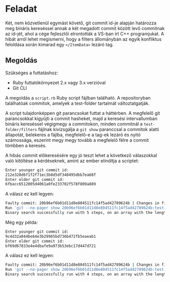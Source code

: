 # Feladat

Két, nem közvetlenül egymást követő, git commit id-je alapján
határozza meg bináris kereséssel annak a két megadott commit
között levő commitnak az id-jét, ahol a cége fejlesztői
elrontották a VS-ban írt C++ programjukat. A hibát arról lehet
megismerni, hogy a filters állományban az egyik konfliktus
feloldása során kimarad egy `</ItemData>` lezáró tag.

## Megoldás

Szükséges a futtatáshoz: 

* Ruby futtatókörnyezet 2.x vagy 3.x verzióval
* Git CLI

A megoldás a `script.rb` Ruby script fájlban található. A 
repositoryban találhatóak commitok, amelyek a test-folder 
tartalmát változtatgatják. 

A script tulajdonképpen git parancsokat futtat a háttérben. A
megfelelő git parancsokkal kigyűjti a commit hasheket, majd a
keresési intervallumban bináris kereséssel végigmegy a commitokon,
minden commitnál a `test-folder/filters` fájlnak kivizsgálja a 
`git show` paranccsal a commitok alatti állapotát, belekeres a fájlba,
megfelelő-e a tag-ek lezáró és nyitó számossága, eszerint megy
megy tovább a megfelelő félre a commit tömbben a keresés.

A hibás commit előkeresésére egy jó
teszt lehet a következő válaszokkal való kitöltése a kérdéseknek,
amint az ember elindítja a scriptet:

```sh
Enter younger git commit id:
212e328d6f1f2f71ec3b8d5df340495dbb7ea68f
Enter older git commit id:
6fbacc6512005d4061a0fe233702f578f809a889
```

A válasz ez kell legyen:

```sh
Faulty commit: 20b96ef6b01d11d8e804511fc14f5ad42789624b | Changes in filter - ERROR HERE
Run 'git --no-pager show 20b96ef6b01d11d8e804511fc14f5ad42789624b:test-folder/filters' to show faulty file content.
Binary search successfully run with 5 steps, on an array with the length of 15.
```

Még egy példa:

```sh
Enter younger git commit id:
9c4d32a844be64e3b29965bd736b472fb5eaeab1
Enter older git commit id:
bf69d67833e4e4dbafe9a973b53ebc17d447d721
```

A válasz ez kell legyen:

```sh
Faulty commit: 20b96ef6b01d11d8e804511fc14f5ad42789624b | Changes in filter - ERROR HERE
Run 'git --no-pager show 20b96ef6b01d11d8e804511fc14f5ad42789624b:test-folder/filters' to show faulty file content.
Binary search successfully run with 4 steps, on an array with the length of 10.
```
